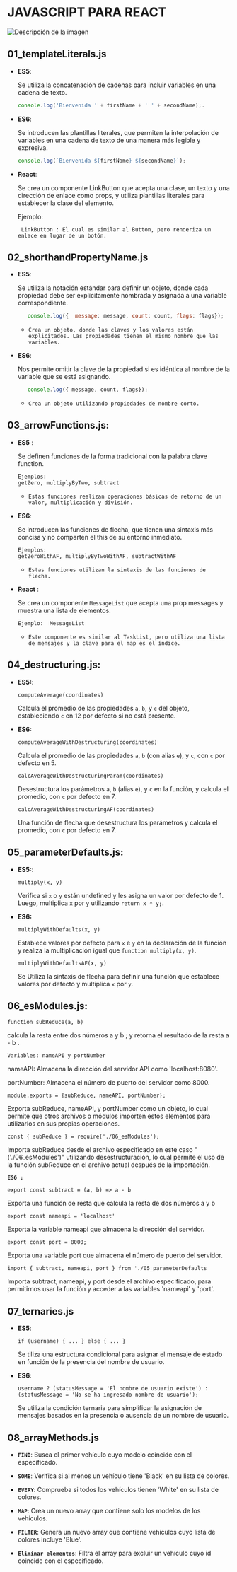 # JAVASCRIPT PARA REACT 

![Descripción de la imagen](https://media.licdn.com/dms/image/D4D16AQEdyuYnhXWdNA/profile-displaybackgroundimage-shrink_200_800/0/1679948804852?e=2147483647&v=beta&t=PPO64AhSZL64A9kCJYRQTF__j1NdtFodERQzLJpjmaw)




## 01_templateLiterals.js

- **ES5**: 

   Se utiliza la concatenación de cadenas para incluir variables en una cadena de texto.

   ```javascript
   console.log('Bienvenida ' + firstName + ' ' + secondName);.
   ```
- **ES6**:

   Se introducen las plantillas literales, que permiten la interpolación de variables en una cadena de texto de una manera más legible y expresiva.


   ```javascript
   console.log(`Bienvenida ${firstName} ${secondName}`);
   ```

- **React**:

   Se crea un componente LinkButton que acepta una clase, un texto y una dirección de enlace como props, y utiliza plantillas literales para establecer la clase del elemento.

   Ejemplo: 

   ```
    LinkButton : El cual es similar al Button, pero renderiza un enlace en lugar de un botón.
   ```


## 02_shorthandPropertyName.js 

- **ES5**:

   Se utiliza la notación estándar para definir un objeto, donde cada propiedad debe ser explícitamente nombrada y asignada a una variable correspondiente.


   ```javascript
      console.log({  message: message, count: count, flags: flags});
   ```


   - `Crea un objeto, donde las claves y los valores están explicitados. Las propiedades tienen el mismo nombre que las variables.`


- **ES6**:

   Nos permite omitir la clave de la propiedad si es idéntica al nombre de la variable que se está asignando.

   ```javascript
      console.log({ message, count, flags});

   ```
   - `Crea un objeto utilizando propiedades de nombre corto.`
      

## 03_arrowFunctions.js:

- **ES5** :
   
   Se definen funciones de la forma tradicional con la palabra clave function.
   
   ```
   Ejemplos: 
   getZero, multiplyByTwo, subtract 
   ```

   - `Estas funciones realizan operaciones básicas de retorno de un valor, multiplicación y división.`


- **ES6**:

   Se introducen las funciones de flecha, que tienen una sintaxis más concisa y no comparten el this de su entorno inmediato.

   ```
   Ejemplos: 
   getZeroWithAF, multiplyByTwoWithAF, subtractWithAF
   ```

   - `Estas funciones utilizan la sintaxis de las funciones de flecha.`

-  **React** :

   Se crea un componente `MessageList` que acepta una prop messages y muestra una lista de elementos.

   ```
   Ejemplo:  MessageList
   ```

   - `Este componente es similar al TaskList, pero utiliza una lista de mensajes y la clave para el map es el índice.`

## 04_destructuring.js:

-  **ES5:**:
   ```
   computeAverage(coordinates)
   ```
    
   Calcula el promedio de las propiedades `a`, `b`, y `c` del objeto, estableciendo `c` en 12 por defecto si no está presente.

- **ES6:**

   ```
   computeAverageWithDestructuring(coordinates) 
   ```
   Calcula el promedio de las propiedades `a`, `b` (con alias `e`), y `c`, con `c` por defecto en 5.

   ```
   calcAverageWithDestructuringParam(coordinates)
   ```
   
   Desestructura los parámetros `a`, `b` (alias `e`), y `c` en la función, y calcula el promedio,  con `c` por defecto en 7.

   ```
   calcAverageWithDestructuringAF(coordinates)
   ```
 
   Una función de flecha que desestructura los parámetros y calcula el promedio, con `c` por defecto en 7.


## 05_parameterDefaults.js:

-  **ES5:**:
   ```
   multiply(x, y)
   ```
    
   Verifica si `x` o `y` están undefined y les asigna un valor por defecto de 1. Luego, multiplica `x` por `y` utilizando `return x * y;`.

- **ES6:**

   ```
   multiplyWithDefaults(x, y)
   ```
   Establece valores por defecto para `x` e `y` en la declaración de la función y realiza la multiplicación igual que  `function multiply(x, y)`.

   ```
   multiplyWithDefaultsAF(x, y)
   ```
   Se Utiliza la sintaxis de flecha para definir una función que establece valores por defecto y multiplica `x` por `y`.

## 06_esModules.js:

   ```
   function subReduce(a, b)
   ```
   calcula la resta entre dos números a y b ; y retorna el resultado de la resta a - b .

   ```
   Variables: nameAPI y portNumber
   ```

   nameAPI: Almacena la dirección del servidor API como 'localhost:8080'.

   portNumber:  Almacena el número de puerto del servidor como 8000.

   ```
   module.exports = {subReduce, nameAPI, portNumber};
   ```

   Exporta subReduce, nameAPI, y  portNumber como un objeto, lo cual permite que otros archivos o módulos importen estos elementos para utilizarlos en sus propias operaciones.

   ```
   const { subReduce } = require('./06_esModules');
   ```

   Importa subReduce desde el archivo especificado en este caso "('./06_esModules')" utilizando desestructuración, lo cual permite el uso de la función subReduce en el archivo actual después de la importación.




**`ES6 : `**

```
export const subtract = (a, b) => a - b
```

Exporta una función de resta que calcula la resta de dos números a y b

   ```
   export const nameapi = 'localhost'
   ```
   Exporta la variable nameapi que almacena la dirección del servidor.

   ```
   export const port = 8000;
   ```
   Exporta una variable port que almacena el número de puerto del servidor.

   ```
   import { subtract, nameapi, port } from './05_parameterDefaults
   ```
   Importa subtract, nameapi, y port desde el archivo especificado, para permitirnos usar la función  y acceder a las variables 'nameapi' y 'port'.



## 07_ternaries.js

   - **ES5**:

      ```
      if (username) { ... } else { ... }
      ```
      Se tiliza una estructura condicional para asignar el mensaje de estado en función de la presencia del nombre de usuario.

   - **ES6**:
   
      ```
      username ? (statusMessage = 'El nombre de usuario existe') : (statusMessage = 'No se ha ingresado nombre de usuario');
      ```
      Se utiliza la condición ternaria para simplificar la asignación de mensajes basados en la presencia o ausencia de un nombre de usuario.


## 08_arrayMethods.js

- **`FIND`**: Busca el primer vehículo cuyo modelo coincide con el especificado.

- **`SOME`**: Verifica si al menos un vehículo tiene 'Black' en su lista de colores.

- **`EVERY`**: Comprueba si todos los vehículos tienen 'White' en su lista de colores.

- **`MAP`**: Crea un nuevo array que contiene solo los modelos de los vehículos.

- **`FILTER`**: Genera un nuevo array que contiene vehículos cuyo lista de colores incluye 'Blue'.

- **`Eliminar elementos`**:  Filtra el array para excluir un vehículo cuyo id coincide con el especificado.
